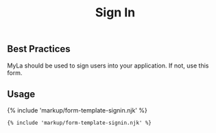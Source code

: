 ﻿---
title: Sign In
summary: The Sign In form allows the user to sign into an application.
tags: form-templates
layout: guide
eleventyNavigation:
  key: Sign In
  parent: Form Templates
  order: 8
  excerpt: The Sign In form allows the user to sign into an application.
  img: /img/illustrations/illus-sign-in.svg
---

## Best Practices

MyLa should be used to sign users into your application. If not, use this form.

## Usage

{% include 'markup/form-template-signin.njk' %}

``` html
{% include 'markup/form-template-signin.njk' %}
```
